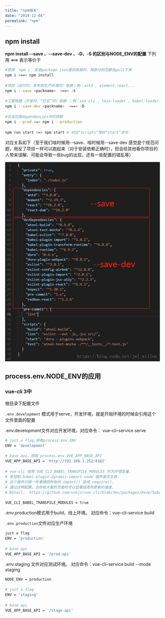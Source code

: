 ```yaml
---
title: "npm相关"
date: "2019-12-04"
permalink: "npm"
---
```

## npm install
**npm install --save 、--save-dev 、-D、-S 的区别与NODE_ENV的配置**
 下列用 <==> 表示等价于

 ```sh
 #使用 `npm i` 安装package.json里的依赖时，两部分的包都会pull下来
npm i <==> npm install

#项目（运行时、发布到生产环境时）依赖；例：antd , element,react...
npm i --save <packname>  <==> -S

#工程构建（开发时、“打包”时）依赖 ；例：xxx-cli , less-loader , babel-loader...
npm i --save-dev <packname>  <==> -D

#仅会拉取dependencies中的依赖
npm i --prod <=> npm i --production

npm run start <=> npm start # 对应"scripts"里的"start"命令
 ```

对应关系如下（至于我们啥时候用--save、啥时候用--save-dev 感觉是个规范问题，用反了项目一样可以跑起来（对于安装依赖正确时），但会给其他看你项目的人带来误解、可能会导致一些bug的出现，还有一些配置的错乱等）

![Alt text](./npmImg/page.jpg)

## process.env.NODE_ENV的应用

### vue-cli 3中

根目录下配置文件

`.env.development` 模式用于serve，开发环境，就是开始环境的时候会引用这个文件里面的配置

 .env.development文件对应开发环境，对应命令： vue-cli-service serve

```sh
# just a flag,获取process.env.ENV
ENV = 'development'

# base api，获取 process.env.VUE_APP_BASE_API
VUE_APP_BASE_API = 'http://192.168.1.252:8182'

# vue-cli 使用 VUE_CLI_BABEL_TRANSPILE_MODULES 作为环境变量,
# 来控制 babel-plugin-dynamic-import-node 插件是否生效.
# 这个插件只做一件事情把所有的 import() 变成 require().
# 通过这种配置，当你有大量的页面时可以显著提高热更新的速度,
# Detail:  https://github.com/vuejs/vue-cli/blob/dev/packages/@vue/babel-preset-app/index.js

VUE_CLI_BABEL_TRANSPILE_MODULES = true

```



.env.production模式用于build，线上环境。 对应命令：vue-cli-service build

`.env.production`文件对应生产环境

```sh
just a flag
ENV = 'production'

# base api
VUE_APP_BASE_API = '/prod-api'

```

.env.staging 文件对应测试环境。 对应命令：vue-cli-service build --mode staging

```sh
NODE_ENV = production

# just a flag
ENV = 'staging'

# base api
VUE_APP_BASE_API = '/stage-api'
```

